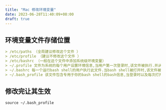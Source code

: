 ```yaml
---
title: "Mac 修改环境变量"
date: 2023-06-28T11:40:09+08:00
draft: true
---
```

## 环境变量文件存储位置
```markdown
> /etc/paths （全局建议修改这个文件 ）
> /etc/profile （建议不修改这个文件 ）
> /etc/bashrc （一般在这个文件中添加系统级环境变量）
> ~/.profile 文件为系统的每个用户设置环境信息,当用户第一次登录时,该文件被执行.并从/etc/profile.d目录的配置文件中搜集shell的设置
> ~/.bashrc 每一个运行bash shell的用户执行此文件.当bash shell被打开时,该文件被读取
> ~/.bash_profile 该文件包含专用于你的bash shell的bash信息,当登录时以及每次打开新的shell时,该文件被读取
```

## 修改完让其生效
```shell
source ~/.bash_profile
```   
